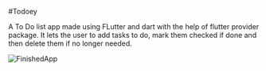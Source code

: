 #Todoey

A To Do list app made using FLutter and dart with the help of flutter provider package. 
It lets the user to add tasks to do, mark them checked if done and then delete them if no
longer needed.

![FinishedApp](https://i.imgur.com/AkPPtKg.jpg)
